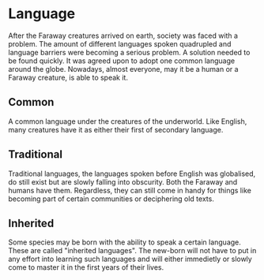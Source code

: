 # Language
After the Faraway creatures arrived on earth, society was faced with a problem. The amount of different languages spoken quadrupled and language barriers were becoming a serious problem. A solution needed to be found quickly. It was agreed upon to adopt one common language around the globe. Nowadays, almost everyone, may it be a human or a Faraway creature, is able to speak it.

## Common
A common language under the creatures of the underworld. Like English, many creatures have it as either their first of secondary language.

## Traditional
Traditional languages, the languages spoken before English was globalised, do still exist but are slowly falling into obscurity. Both the Faraway and humans have them. Regardless, they can still come in handy for things like becoming part of certain communities or deciphering old texts.

## Inherited
Some species may be born with the ability to speak a certain language. These are called "inherited languages". The new-born will not have to put in any effort into learning such languages and will either immedietly or slowly come to master it in the first years of their lives.
